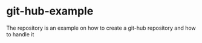 # git-hub-example
The repository is an example on how to create a git-hub repository and how to handle it
